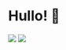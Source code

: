 # Hullo! 👋

<img align = "center" src = "https://github-readme-stats.vercel.app/api?username=RedInJapanese&show_icons=true&theme=merko&layout=compact" />

<img align = "center" src = "https://github-readme-stats.vercel.app/api/top-langs/?username=RedInJapanese&exclude_repo=ASDF&hide=javascript,html,css,java,ruby&layout=compact&theme=merko"/>
